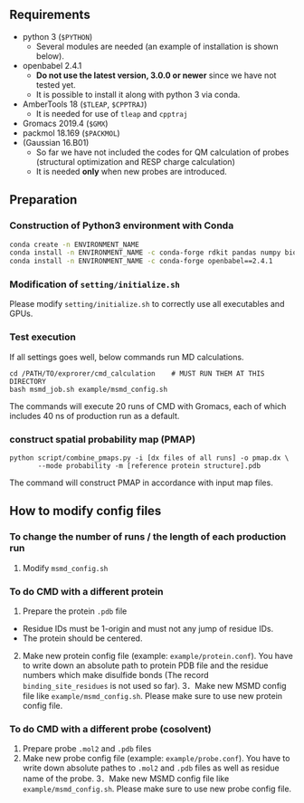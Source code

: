 ## Requirements

- python 3 (`$PYTHON`)
  - Several modules are needed (an example of installation is shown below).
- openbabel 2.4.1
  - **Do not use the latest version, 3.0.0 or newer** since we have not tested yet.
  - It is possible to install it along with python 3 via conda.
- AmberTools 18 (`$TLEAP`, `$CPPTRAJ`)
  - It is needed for use of `tleap` and `cpptraj`
- Gromacs 2019.4 (`$GMX`)
- packmol 18.169 (`$PACKMOL`)
- (Gaussian 16.B01)
  - So far we have not included the codes for QM calculation of probes (structural optimization and RESP charge calculation)
  - It is needed **only** when new probes are introduced.

## Preparation

### Construction of Python3 environment with Conda

```sh
conda create -n ENVIRONMENT_NAME
conda install -n ENVIRONMENT_NAME -c conda-forge rdkit pandas numpy biopython jinja2 griddataformats parmed
conda install -n ENVIRONMENT_NAME -c conda-forge openbabel==2.4.1
```


### Modification of `setting/initialize.sh`

Please modify `setting/initialize.sh` to correctly use all executables and GPUs.

### Test execution
If all settings goes well, below commands run MD calculations.
```
cd /PATH/TO/exprorer/cmd_calculation    # MUST RUN THEM AT THIS DIRECTORY
bash msmd_job.sh example/msmd_config.sh
```
The commands will execute 20 runs of CMD with Gromacs, each of which includes 40 ns of production run as a default.

### construct spatial probability map (PMAP)
```
python script/combine_pmaps.py -i [dx files of all runs] -o pmap.dx \
       --mode probability -m [reference protein structure].pdb
```
The command will construct PMAP in accordance with input map files.

## How to modify config files

### To change the number of runs / the length of each production run

1. Modify `msmd_config.sh`

### To do CMD with a different protein

1. Prepare the protein `.pdb` file
  - Residue IDs must be 1-origin and must not any jump of residue IDs.
  - The protein should be centered.
2. Make new protein config file (example: `example/protein.conf`). You have to write down an absolute path to protein PDB file and the residue numbers which make disulfide bonds (The record `binding_site_residues` is not used so far). 
3．Make new MSMD config file like `example/msmd_config.sh`. Please make sure to use new protein config file.

### To do CMD with a different probe (cosolvent)

1. Prepare probe `.mol2` and `.pdb` files
2. Make new probe config file (example: `example/probe.conf`). You have to write down absolute pathes to `.mol2` and `.pdb` files as well as residue name of the probe.
3．Make new MSMD config file like `example/msmd_config.sh`. Please make sure to use new probe config file.

